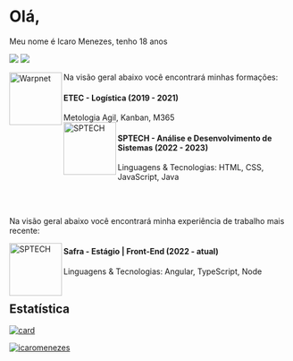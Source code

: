<h1>Olá,</h1>
 </p> Meu nome é Icaro Menezes, tenho 18 anos</p>
<p align="left">
  <a href="https://img.shields.io/badge/-Linkedin-0e76a8?style=flat-square&logo=Linkedin&logoColor=white&link=https://www.linkedin.com/in/icaro-menezes-290a77243" alt="Linkedin">
  <img src="https://img.shields.io/badge/-Linkedin-0e76a8?style=flat-square&logo=Linkedin&logoColor=white&link=https://www.linkedin.com/in/icaro-menezes-290a77243/" /></a>
  <a href="https://www.instagram.com/ikaros_php/" alt="Instagram">
  <img src="https://img.shields.io/badge/-Instagram-DF0174?style=flat-square&labelColor=DF0174&logo=instagram&logoColor=white&link=https://www.instagram.com/ikaros_php/"/></a>
</p>  
Na visão geral abaixo você encontrará minhas formações:
<img align="left" height="94px" width="94px" alt="Warpnet" src="http://etecperuibe.com.br/wp-content/uploads/2021/02/CPS.jpg"/>
<h4>ETEC - Logística (2019 - 2021)</h4>
<p>Metologia Agil, Kanban, M365</ p>
</br>
<img align="left" height="94px" width="94px" alt="SPTECH" src="https://pbs.twimg.com/profile_images/1462840633400467457/gtKFcsdc_400x400.jpg"/>
<h4>SPTECH - Análise e Desenvolvimento de Sistemas (2022 - 2023)</h4>
<p>Linguagens & Tecnologias: HTML, CSS, JavaScript, Java</p>
</br></br>
<p>Na visão geral abaixo você encontrará minha experiência de trabalho mais recente:</p>
<img align="left" height="94px" width="94px" alt="SPTECH" src="https://cdn.theorg.com/0223d38a-0ef8-4ed7-bd58-4a543422186b_thumb.jpg"/>
<h4>Safra - Estágio | Front-End (2022 - atual)</h4>
<p>Linguagens & Tecnologias: Angular, TypeScript, Node
</br></br>
<h2>Estatística</h2>

[![card](https://github-readme-stats.vercel.app/api?username=icaromenezes&theme=tokyonight&show_icons=true)](https://github.com/anuraghazra/github-readme-stats)

[![icaromenezes](https://github-readme-stats.vercel.app/api/top-langs/?username=icaromenezes&hide=html&layout=compact&theme=tokyonight)](https://github.com/anuraghazra/github-readme-stats)

